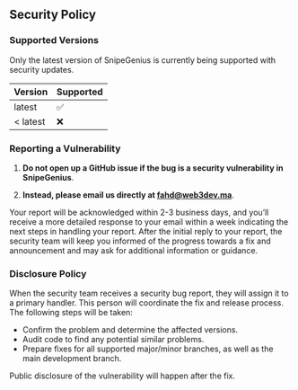 ## Security Policy

### Supported Versions

Only the latest version of SnipeGenius is currently being supported with security updates.

| Version | Supported          |
| ------- | ------------------ |
| latest  | :white_check_mark: |
| < latest| :x:                |

### Reporting a Vulnerability

1. **Do not open up a GitHub issue if the bug is a security vulnerability in SnipeGenius**.

2. **Instead, please email us directly at [fahd@web3dev.ma](mailto:fahd@web3dev.ma)**.

Your report will be acknowledged within 2-3 business days, and you’ll receive a more detailed response to your email within a week indicating the next steps in handling your report. After the initial reply to your report, the security team will keep you informed of the progress towards a fix and announcement and may ask for additional information or guidance.

### Disclosure Policy

When the security team receives a security bug report, they will assign it to a primary handler. This person will coordinate the fix and release process. The following steps will be taken:

- Confirm the problem and determine the affected versions.
- Audit code to find any potential similar problems.
- Prepare fixes for all supported major/minor branches, as well as the main development branch.

Public disclosure of the vulnerability will happen after the fix.
